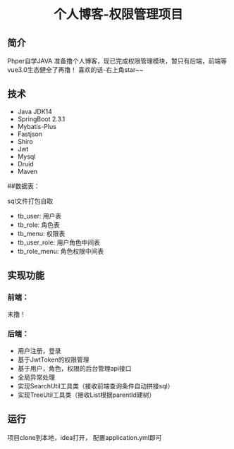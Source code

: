 <h1 align="center">个人博客-权限管理项目</h1>

## 简介
  Phper自学JAVA 准备撸个人博客，现已完成权限管理模块，暂只有后端，前端等vue3.0生态健全了再撸！
  喜欢的话-右上角star~~

## 技术
* Java JDK14
* SpringBoot 2.3.1
* Mybatis-Plus
* Fastjson
* Shiro
* Jwt
* Mysql
* Druid
* Maven

##数据表：

sql文件打包自取

* tb_user: 用户表  
* tb_role: 角色表  
* tb_menu: 权限表  
* tb_user_role: 用户角色中间表  
* tb_role_menu: 角色权限中间表  

## 实现功能
### 前端：
未撸！
### 后端：
+ 用户注册，登录
+ 基于JwtToken的权限管理
+ 基于用户，角色，权限的后台管理api接口
+ 全局异常处理
+ 实现SearchUtil工具类（接收前端查询条件自动拼接sql）
+ 实现TreeUtil工具类（接收List<Entity>根据parentId建树）

## 运行
项目clone到本地，idea打开， 配置application.yml即可
